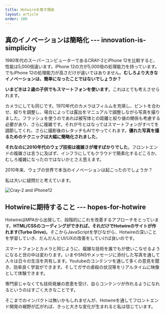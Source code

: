 ```yaml
---
title: Hotwireを推す理由
layout: article
order: 100
---
```


## 真のイノベーションは簡略化 --- innovation-is-simplicity

1980年代のスーパーコンピューターであるCRAY-2とiPhone 12を比較すると、性能は5,000倍違います。iPhone 12の方が5,000倍の処理能力を持っています。でもiPhone 12の処理能力が高さだけが違いではありません。**むしろより大きなイノベーションは、簡単になったことではないでしょうか？**

**いまどきは２歳の子供でもスマートフォンを使います**。これはとても考えさせられます。

カメラにしても同じです。1970年代のカメラはフィルムを充填し、ピントを合わせ、絞りを調整し、場合によっては露出をマニュアルで調整しながら写真を撮りました。フラッシュを使うのであれば被写体との距離と絞り値の関係も考慮する必要があり、さらに複雑です。それが今とはなってはスマートフォンがすべてを調節してくれ、さらに撮影後のレタッチもAIでやってくれます。**優れた写真を撮るためのテクニックは大幅に簡略化されました**。

**それなのに2010年代のウェブ技術は複雑さが増すばかりでした**。フロントエンドの複雑さは言うに及ばず、インフラにしてもクラウドで簡素化するどころか、むしろ複雑になったのではないかとさえ思えます。

2010年来、ウェブの世界で本当のイノベーションは起こったのでしょうか？

私は大いに疑問だと考えています。

![Cray-2 and iPhone12](content_images/supercomputer-iphone.jpeg.webp)

## Hotwireに期待すること --- hopes-for-hotwire

HotwireはMPAから出発して、段階的にこれを改善するアプローチをとっています。**HTML/CSSのコーディングができれば、それだけでHotwireのサイトが作れます(Turbo Drive)**。そこからJavaScriptを学びながら、Hotwireの深いことを学習していき、だんだんとUI/UXの改善をしていけば良いのです。

スマートフォンとカメラと同じように、複雑な技術を誰でもが使いこなせるようになると世の中は変わります。いまやSNSやメッセージに添付した写真を通して人々は日々の生活を共有します。Youtubeのコンテンツを通して多くの意見を聞き、効率良く学習ができます。そしてガザの虐殺の状況等をリアルタイムに映像として体験できます。

専門家じゃなくても技術発展の恩恵を受け、自らコンテンツが作れるようになれるというのはすごく大きなことです。

そこまでのインパクトは無いかもしれませんが、Hotwireを通してフロントエンド開発の裾野が広がれば、きっと大きな変化が生まれると私は信じています。
